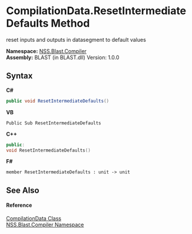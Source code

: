 # CompilationData.ResetIntermediateDefaults Method 
 

reset inputs and outputs in datasegment to default values

**Namespace:**&nbsp;<a href="26a25caa-f50b-92ad-f15c-dbb9db1493ae.md">NSS.Blast.Compiler</a><br />**Assembly:**&nbsp;BLAST (in BLAST.dll) Version: 1.0.0

## Syntax

**C#**<br />
``` C#
public void ResetIntermediateDefaults()
```

**VB**<br />
``` VB
Public Sub ResetIntermediateDefaults
```

**C++**<br />
``` C++
public:
void ResetIntermediateDefaults()
```

**F#**<br />
``` F#
member ResetIntermediateDefaults : unit -> unit 

```


## See Also


#### Reference
<a href="52667f7e-8dc6-6543-e265-fdc90d6834fa.md">CompilationData Class</a><br /><a href="26a25caa-f50b-92ad-f15c-dbb9db1493ae.md">NSS.Blast.Compiler Namespace</a><br />